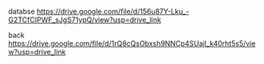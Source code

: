 databse
https://drive.google.com/file/d/156u87Y-Lku_-G2TCfCIPWF_sJgS71ypQ/view?usp=drive_link

back
https://drive.google.com/file/d/1rQ8cQsObxsh9NNCp4SUajl_k40rht5s5/view?usp=drive_link
